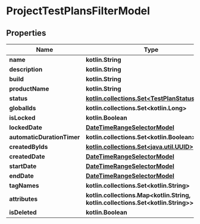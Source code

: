 
# ProjectTestPlansFilterModel

## Properties
| Name | Type | Description | Notes |
| ------------ | ------------- | ------------- | ------------- |
| **name** | **kotlin.String** |  |  [optional] |
| **description** | **kotlin.String** |  |  [optional] |
| **build** | **kotlin.String** |  |  [optional] |
| **productName** | **kotlin.String** |  |  [optional] |
| **status** | [**kotlin.collections.Set&lt;TestPlanStatusModel&gt;**](TestPlanStatusModel.md) |  |  [optional] |
| **globalIds** | **kotlin.collections.Set&lt;kotlin.Long&gt;** |  |  [optional] |
| **isLocked** | **kotlin.Boolean** |  |  [optional] |
| **lockedDate** | [**DateTimeRangeSelectorModel**](DateTimeRangeSelectorModel.md) |  |  [optional] |
| **automaticDurationTimer** | **kotlin.collections.Set&lt;kotlin.Boolean&gt;** |  |  [optional] |
| **createdByIds** | [**kotlin.collections.Set&lt;java.util.UUID&gt;**](java.util.UUID.md) |  |  [optional] |
| **createdDate** | [**DateTimeRangeSelectorModel**](DateTimeRangeSelectorModel.md) |  |  [optional] |
| **startDate** | [**DateTimeRangeSelectorModel**](DateTimeRangeSelectorModel.md) |  |  [optional] |
| **endDate** | [**DateTimeRangeSelectorModel**](DateTimeRangeSelectorModel.md) |  |  [optional] |
| **tagNames** | **kotlin.collections.Set&lt;kotlin.String&gt;** |  |  [optional] |
| **attributes** | **kotlin.collections.Map&lt;kotlin.String, kotlin.collections.Set&lt;kotlin.String&gt;&gt;** |  |  [optional] |
| **isDeleted** | **kotlin.Boolean** |  |  [optional] |




